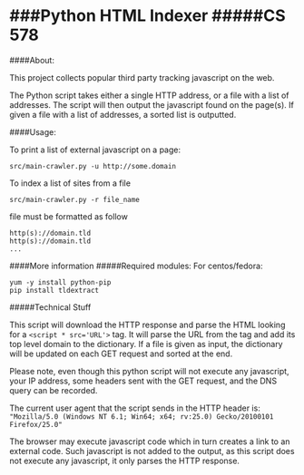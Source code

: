 ###Python HTML Indexer
#####CS 578
===========

####About:

This project collects popular third party tracking javascript on the web.

The Python script takes either a single HTTP address, or a file with a list of addresses. The script will then output the javascript found on the page(s). If given a file with a list of addresses, a sorted list is outputted.

####Usage:

To print a list of external javascript on a page:
```
src/main-crawler.py -u http://some.domain 
```


To index a list of sites from a file
```
src/main-crawler.py -r file_name
```

file must be formatted as follow
```
http(s)://domain.tld
http(s)://domain.tld
...
```


####More information
#####Required modules:
For centos/fedora:
```
yum -y install python-pip
pip install tldextract
```

#####Technical Stuff

This script will download the HTTP response and parse the HTML looking for a ```<script * src='URL'>``` tag. It will parse the URL from the tag and add its top level domain to the dictionary. 
If a file is given as input, the dictionary will be updated on each GET request and sorted at the end.

Please note, even though this python script will not execute any javascript, your IP address, some headers sent with the GET request, and the DNS query can be recorded.

The current user agent that the script sends in the HTTP header is:  ```"Mozilla/5.0 (Windows NT 6.1; Win64; x64; rv:25.0) Gecko/20100101 Firefox/25.0"```

The browser may execute javascript code which in turn creates a link to an external code. Such javascript is not added to the output, as this script does not execute any javascript, it only parses the HTTP response.
